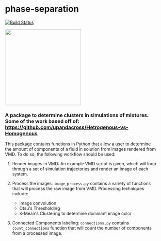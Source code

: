 # phase-separation
[![Build Status](https://travis-ci.org/rmatsum836/phase-separation.svg?branch=master)](https://travis-ci.org/rmatsum836/phase-separation)

<img src="https://user-images.githubusercontent.com/25011342/57324525-957b4080-70cd-11e9-847b-9fc9748e6ba4.png" width="250px" height="250px" />

### A package to determine clusters in simulations of mixtures.  Some of the work based off of: https://github.com/upandacross/Hetrogenous-vs-Homogenous

This package contains functions in Python that allow a user to determine the amount
of components of a fluid in solution from images rendered from VMD. To do so, the
following workflow should be used:

1. Render images in VMD: An example VMD script is given, which will loop through a
   set of simulation trajectories and render an image of each system.

2. Process the images: `image_process.py` contains a variety of functions that will
   process the raw image from VMD.  Processing techniques include:

   * Image convolution
   * Otsu's Thresholding
   * K-Mean's Clustering to determine dominant image color

3. Connected Components labeling: `connections.py` contains `count_connections`
   function that will count the number of components from a processed image.
